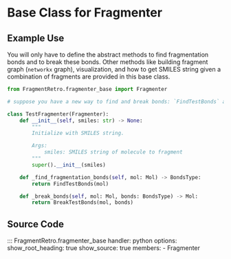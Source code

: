 # Base Class for Fragmenter

## Example Use

You will only have to define the abstract methods to find fragmentation bonds and to break these bonds. Other methods like building fragment graph (`networkx` graph), visualization, and how to get SMILES string given a combination of fragments are provided in this base class.

```python
from FragmentRetro.fragmenter_base import Fragmenter

# suppose you have a new way to find and break bonds: `FindTestBonds` and `BreakTestBonds`

class TestFragmenter(Fragmenter):
    def __init__(self, smiles: str) -> None:
        """
        Initialize with SMILES string.

        Args:
            smiles: SMILES string of molecule to fragment
        """
        super().__init__(smiles)

    def _find_fragmentation_bonds(self, mol: Mol) -> BondsType:
        return FindTestBonds(mol)

    def _break_bonds(self, mol: Mol, bonds: BondsType) -> Mol:
        return BreakTestBonds(mol, bonds)
```

## Source Code

::: FragmentRetro.fragmenter_base
    handler: python
    options:
      show_root_heading: true
      show_source: true
      members:
        - Fragmenter